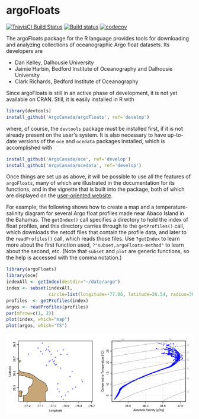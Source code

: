# argoFloats

[![TravisCI Build Status](https://travis-ci.org/ArgoCanada/argoFloats.svg?branch=develop)](https://travis-ci.org/ArgoCanada/argoFloats)
[![Build status](https://ci.appveyor.com/api/projects/status/soednt1xah7t5w83/branch/develop?svg=true)](https://ci.appveyor.com/project/dankelley/argoFloats/branch/develop)
[![codecov](https://codecov.io/gh/ArgoCanada/argoFloats/branch/develop/graph/badge.svg)](https://codecov.io/gh/ArgoCanada/argoFloats)

The argoFloats package for the R language provides tools for downloading and
analyzing collections of oceanographic Argo float datasets.  Its developers are
* Dan Kelley, Dalhousie University
* Jaimie Harbin, Bedford Institute of Oceanography and Dalhousie University
* Clark Richards, Bedford Institute of Oceanography

Since argoFloats is still in an active phase of development, it is not yet
available on CRAN.  Still, it is easily installed in R with
```R
library(devtools)
install_github('ArgoCanada/argoFloats', ref='develop')
```
where, of course, the `devtools` package must be installed first, if it is not
already present on the user's system.  It is also necessary to have up-to-date
versions of the `oce` and `ocedata` packages installed, which is accomplished with
```R
install_github('ArgoCanada/oce', ref='develop')
install_github('ArgoCanada/ocedata', ref='develop')
```

Once things are set up as above, it will be possible to use all the features of
`argoFloats`, many of which are illustrated in the documentation for its
functions, and in the vignette that is built into the package, both of which
are displayed on the [user-oriented
website](https://argocanada.github.io/argoFloats/index.html).

For example, the following shows how to create a map and a temperature-salinity
diagram for several Argo float profiles made near Abaco Island in the Bahamas.
The `getIndex()` call specifies a directory to hold the index of float
profiles, and this directory carries through to the `getProfiles()` call, which
downloads the netcdf files that contain the profile data, and later to the
`readProfiles()` call, which reads those files.  Use `?getIndex` to learn
more about the first function used, `?"subset,argoFloats-method"` to learn
about the second, etc.  (Note that `subset` and `plot` are generic functions,
so the help is accessed with the comma notation.)
```R
library(argoFloats)
library(oce)
indexAll <- getIndex(destdir="~/data/argo")
index <- subset(indexAll,
                circle=list(longitude=-77.06, latitude=26.54, radius=30))
profiles  <- getProfiles(index)
argos <- readProfiles(profiles)
par(mfrow=c(1, 2))
plot(index, which="map")
plot(argos, which="TS")
```
![Sample TS plot.](exampleTS.png)

